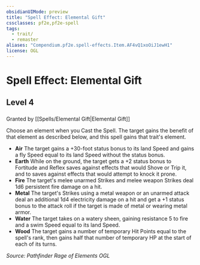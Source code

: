 ```yaml
---
obsidianUIMode: preview
title: "Spell Effect: Elemental Gift"
cssclasses: pf2e,pf2e-spell
tags:
  - trait/
  - remaster
aliases: "Compendium.pf2e.spell-effects.Item.AF4vQ1xoOiJ1ewH1"
license: OGL
---
```

# Spell Effect: Elemental Gift
## Level 4
### 






Granted by [[Spells/Elemental Gift|Elemental Gift]]

Choose an element when you Cast the Spell. The target gains the benefit of that element as described below, and this spell gains that trait's element.

*   **Air** The target gains a +30-foot status bonus to its land Speed and gains a fly Speed equal to its land Speed without the status bonus.
*   **Earth** While on the ground, the target gets a +2 status bonus to Fortitude and Reflex saves against effects that would Shove or Trip it, and to saves against effects that would attempt to knock it prone.
*   **Fire** The target's melee unarmed Strikes and melee weapon Strikes deal 1d6 persistent fire damage on a hit.
*   **Metal** The target's Strikes using a metal weapon or an unarmed attack deal an additional 1d4 electricity damage on a hit and get a +1 status bonus to the attack roll if the target is made of metal or wearing metal armor.
*   **Water** The target takes on a watery sheen, gaining resistance 5 to fire and a swim Speed equal to its land Speed.
*   **Wood** The target gains a number of temporary Hit Points equal to the spell's rank, then gains half that number of temporary HP at the start of each of its turns.

*Source: Pathfinder Rage of Elements*
*OGL*